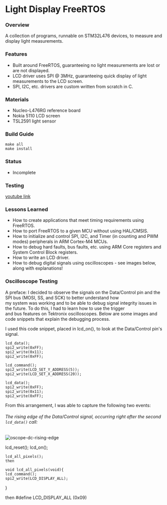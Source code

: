 # Light Display FreeRTOS  
### Overview  
A collection of programs, runnable on STM32L476 devices, to measure and display light measurements.    

### Features  
- Built around FreeRTOS, guaranteeing no light measurements are lost or are not displayed.  
- LCD driver uses SPI @ 3MHz, guaranteeing quick display of light measurements to the LCD screen.  
- SPI, I2C, etc. drivers are custom written from scratch in C.  

### Materials   
- Nucleo-L476RG reference board   
- Nokia 5110 LCD screen   
- TSL2591 light sensor   

### Build Guide
```
make all
make install
```

### Status 
- Incomplete  

### Testing
[youtube link](youtube.com)   

### Lessons Learned
- How to create applications that meet timing requirements using FreeRTOS.  
- How to port FreeRTOS to a given MCU without using HAL/CMSIS.  
- How to initialize and control SPI, I2C, and Timer (in counting and PWM modes) peripherals in ARM Cortex-M4 MCUs.
- How to debug hard faults, bus faults, etc. using ARM Core registers and System Control Block registers.
- How to write an LCD driver.
- How to debug digital signals using oscilloscopes - see images below, along with explanations!

### Oscilloscope Testing
A preface: I decided to observe the signals on the Data/Control pin and the SPI bus (MOSI, SS, and SCK) to better understand how   
my system was working and to be able to debug signal integrity issues in the future. To do this, I had to learn how to use the trigger   
and bus features on Tektronix oscilloscopes. Below are some images and code snippets that explain the debugging process.   

I used this code snippet, placed in lcd_on(), to look at the Data/Control pin's signal.   
```
lcd_data();
spi2_write(0xFF);
spi2_write(0x11);
spi2_write(0xFF);

lcd_command();
spi2_write(LCD_SET_Y_ADDRESS(5));
spi2_write(LCD_SET_X_ADDRESS(20));

lcd_data();
spi2_write(0xFF);
spi2_write(0x11);
spi2_write(0xFF);
```
From this arrangement, I was able to capture the following two events:
###### The rising edge of the Data/Control signal, occurring right after the second `lcd_data()` call:
![oscope-dc-rising-edge](https://github.com/user-attachments/assets/0834f20c-197d-4579-a832-97c71ce9dbd9)




lcd_reset();
    lcd_on();

    lcd_all_pixels();
    then

    void lcd_all_pixels(void){
    lcd_command();
    spi2_write(LCD_DISPLAY_ALL);
} 

then 
#define LCD_DISPLAY_ALL (0x09)
